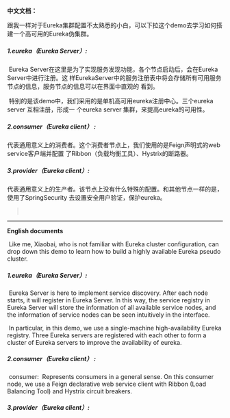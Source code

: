 

**中文文档：**

​		跟我一样对于Eureka集群配置不太熟悉的小白，可以下拉这个demo去学习如何搭建一个高可用的Eureka伪集群。

##### 		1.eureka（Eureka Server）:

​				Eureka Server在这里是为了实现服务发现功能，各个节点启动后，会在Eureka Server中进行注册。这		样EurekaServer中的服务注册表中将会存储所有可用服务节点的信息，服务节点的信息可以在界面中直观的		看到。

​				特别的是该demo中，我们采用的是单机高可用eureka注册中心。三个eureka server 互相注册，形成一		个eureka server 集群，来提高eureka的可用性。

##### 		2.consumer（Eureka client） : 

​				代表通用意义上的消费者。这个消费者节点上，我们使用的是Feign声明式的web service客户端并配置		了Ribbon（负载均衡工具）、Hystrix的断路器。

##### 		3.provider（Eureka client）:

​				代表通用意义上的生产者。该节点上没有什么特殊的配置。和其他节点一样的是，使用了SpringSecurity		去设置安全用户验证，保护eureka。

> ​		
>

------

**English documents**

​		Like me, Xiaobai, who is not familiar with Eureka cluster configuration, can drop down this demo to learn how to build a highly available Eureka pseudo cluster.

##### 1.eureka（Eureka Server）:

​		Eureka Server is here to implement service discovery. After each node starts, it will register in 	Eureka Server. In this way, the service registry in Eureka Server will store the information of all available service nodes, and the information of service nodes can be seen intuitively in the interface.

​		In particular, in this demo, we use a single-machine high-availability Eureka registry. Three Eureka servers are registered with each other to form a cluster of Eureka servers to improve the availability of eureka.

##### 2.consumer（Eureka client） : 

​		consumer:
​				Represents consumers in a general sense. On this consumer node, we use a Feign declarative web service client with Ribbon (Load Balancing Tool) and Hystrix circuit breakers.

##### 3.provider（Eureka client）:





